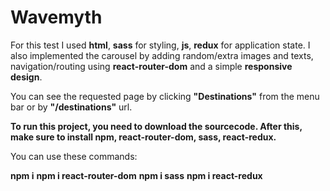 # Wavemyth

For this test I used **html**, **sass** for styling, **js**, **redux** for application state. I also implemented the carousel by adding random/extra images and texts, navigation/routing using **react-router-dom** and a simple **responsive design**.

You can see the requested page by clicking **"Destinations"** from the menu bar or by **"/destinations"** url.

**To run this project, you need to download the sourcecode. After this, make sure to install npm, react-router-dom, sass, react-redux.**

You can use these commands:

**npm i**
**npm i react-router-dom**
**npm i sass**
**npm i react-redux**